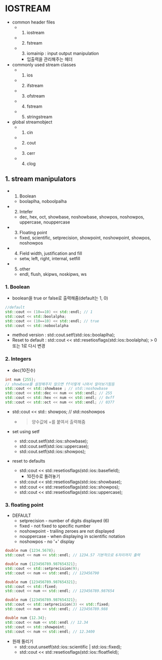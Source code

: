 # IOSTREAM
- common header files
    - 1. iostream
    - 2. fstream
    - 3. iomainip : input output manipulation
        - 입출력을 관리해주는 헤더
- commonly used stream classes
    - 1. ios
    - 2. ifstream
    - 3. ofstream
    - 4. fstream
    - 5. stringstream
- global streamobject
    - 1. cin
    - 2. cout
    - 3. cerr
    - 4. clog

## 1. stream manipulators
- 1. Boolean
    - boolaplha, noboolpalha
- 2. Intefer
    - dec, hex, oct, showbase, noshowbase, showpos, noshowpos, uppercase, nouppercase
- 3. Floating point
    - fixed, scientific, setprecision, showpoint, noshowpoint, showpos, noshowpos
- 4. Field width, justification and fill
    - setw, left, right, internal, setfill
- 5. other
    - endl, flush, skipws, noskipws, ws

### 1. Boolean
- boolean을 true or false로 출력해줌(default는 1, 0)
```cpp
//default
std::cout << (10==10) << std::endl; // 1
std::cout << std::boolalpha;
std::cout << (10==10) << std::endl; // true
std::cout << std::noboolalpha
```
- method version : std::cout.setf(std::ios::boolaplha);
- Reset to default : std::cout << std::resetiosflags(std::ios::boolalpha);  >  0또는 1로 다시 변경

### 2. Integers
- dec(10진수)
```cpp
int num {255};
// showbase를 설정해주지 않으면 ff이렇게 나와서 알아보기힘듬  
std::cout << std::showbase ; // std::noshowbase
std::cout << std::dec << num << std::endl; // 255
std::cout << std::hex << num << std::endl; // 0xff
std::cout << std::oct << num << std::endl; // 0377
```
- std::cout << std:: showpos; // std::noshowpos
    - > 양수값에 +를 붙여서 출력해줌 

- set using setf
    - std::cout.setf(std::ios::showbase);
    - std::cout.setf(std::ios::uppercase);
    - std::cout.setf(std::ios::showpos);
- reset to defaults
    - std::cout << std::resetiosflags(std::ios::basefield);
        - 10진수로 돌려놓기
    - std::cout << std::resetiosflags(std::ios::showbase);
    - std::cout << std::resetiosflags(std::ios::showpos);
    - std::cout << std::resetiosflags(std::ios::uppercase);

### 3. floating point
- DEFAULT
    - setprecision - number of digits displayed (6)
    - fixed - not fixed to specific number
    - noshowpoint - trailing zeroes are not displayed
    - nouppercase - when displaying in scientific notation
    - noshowpos - no '+' display
```cpp
double num {1234.5678};
std::cout << num << std::endl; // 1234.57 기본적으로 6자리까지 출력
```

```cpp
double num {123456789.987654321};
std::cout << std::setprecision(9);
std::cout << num << std::endl; // 123456790
```

```cpp
double num {123456789.987654321};
std::cout << std::fixed;
std::cout << num << std::endl; // 123456789.987654 
```

```cpp
double num {123456789.987654321};
std::cout << std::setprecision(3) << std::fixed;
std::cout << num << std::endl; // 123456789.988
```

```cpp
double num {12.34};
std::cout << num << std::endl // 12.34
std::cout << std::showpoint;
std::cout << num << std::endl; // 12.3400
```

- 원래 돌리기
    - std::cout.unsetf(std::ios::scientific | std::ios::fixed);
    - std::cout << std::resetiosflags(std::ios::floatfield);